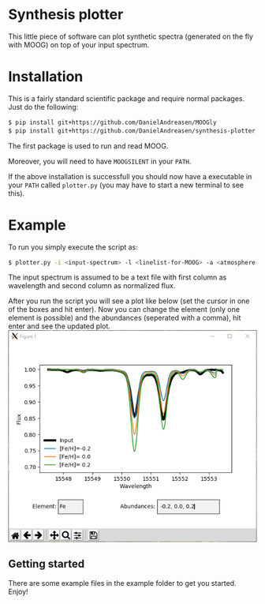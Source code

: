 # Synthesis plotter
This little piece of software can plot synthetic spectra (generated on the fly with MOOG) on top of your input spectrum.

# Installation
This is a fairly standard scientific package and require normal packages. Just do the following:

```bash
$ pip install git+https://github.com/DanielAndreasen/MOOGly
$ pip install git+https://github.com/DanielAndreasen/synthesis-plotter
```
The first package is used to run and read MOOG.

Moreover, you will need to have `MOOGSILENT` in your `PATH`.

If the above installation is successfull you should now have a executable in your `PATH` called `plotter.py` (you may have to start a new terminal to see this).

# Example
To run you simply execute the script as:

```bash
$ plotter.py -i <input-spectrum> -l <linelist-for-MOOG> -a <atmosphere-model>
```

The input spectrum is assumed to be a text file with first column as wavelength and second column as normalized flux.

After you run the script you will see a plot like below (set the cursor in one of the boxes and hit enter).
Now you can change the element (only one element is possible) and the abundances (seperated with a comma), hit enter and see the updated plot.
![alt text](doc/Example1.PNG)

## Getting started

There are some example files in the example folder to get you started. Enjoy!
